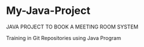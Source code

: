 # My-Java-Project

JAVA PROJECT TO BOOK A MEETING ROOM SYSTEM


Training in Git Repositories using Java Program
